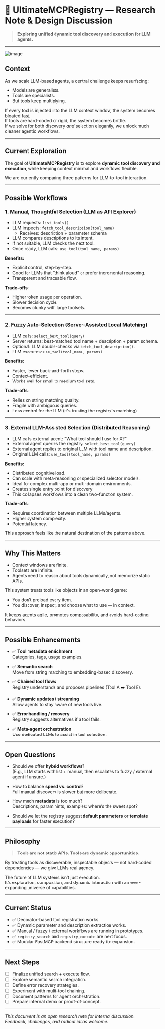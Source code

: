 # 🧩 UltimateMCPRegistry — Research Note & Design Discussion

> **Exploring unified dynamic tool discovery and execution for LLM agents.**

---

![image](https://github.com/user-attachments/assets/47f69530-8ffa-4270-b346-34560f7cb7ab)

## Context

As we scale LLM-based agents, a central challenge keeps resurfacing:

- Models are generalists.
- Tools are specialists.
- But tools keep multiplying.

If every tool is injected into the LLM context window, the system becomes bloated fast.  
If tools are hard-coded or rigid, the system becomes brittle.  
If we solve for both discovery *and* selection elegantly, we unlock much cleaner agentic workflows.

---

## Current Exploration

The goal of **UltimateMCPRegistry** is to explore **dynamic tool discovery and execution**, while keeping context minimal and workflows flexible.

We are currently comparing three patterns for LLM-to-tool interaction.

---

## Possible Workflows

### 1. Manual, Thoughtful Selection (LLM as API Explorer)

- LLM requests: `list_tools()`
- LLM inspects: `fetch_tool_description(tool_name)`
  - Receives: description + parameter schema
- LLM compares descriptions to its intent.
- If not suitable, LLM checks the next tool.
- Once ready, LLM calls: `use_tool(tool_name, params)`

**Benefits:**
- Explicit control, step-by-step.
- Good for LLMs that "think aloud" or prefer incremental reasoning.
- Transparent and traceable flow.

**Trade-offs:**
- Higher token usage per operation.
- Slower decision cycle.
- Becomes clunky with large toolsets.

---

### 2. Fuzzy Auto-Selection (Server-Assisted Local Matching)

- LLM calls: `select_best_tool(query)`
- Server returns: best-matched tool name + description + param schema.
- Optional: LLM double-checks via `fetch_tool_description()`.
- LLM executes: `use_tool(tool_name, params)`

**Benefits:**
- Faster, fewer back-and-forth steps.
- Context-efficient.
- Works well for small to medium tool sets.

**Trade-offs:**
- Relies on string matching quality.
- Fragile with ambiguous queries.
- Less control for the LLM (it's trusting the registry's matching).

---

### 3. External LLM-Assisted Selection (Distributed Reasoning)

- LLM calls external agent: "What tool should I use for X?"
- External agent queries the registry: `select_best_tool(query)`
- External agent replies to original LLM with tool name and description.
- Original LLM calls: `use_tool(tool_name, params)`

**Benefits:**
- Distributed cognitive load.
- Can scale with meta-reasoning or specialized selector models.
- Ideal for complex multi-app or multi-domain environments.
- Creates single entry point for discovery
- This collapses workflows into a clean two-function system.

**Trade-offs:**
- Requires coordination between multiple LLMs/agents.
- Higher system complexity.
- Potential latency.

This approach feels like the natural destination of the  patterns above. 

---

## Why This Matters

- Context windows are finite.
- Toolsets are infinite.
- Agents need to reason about tools dynamically, not memorize static APIs.

This system treats tools like objects in an open-world game:
- You don’t preload every item.
- You discover, inspect, and choose what to use — in context.

It keeps agents agile, promotes composability, and avoids hard-coding behaviors.

---

## Possible Enhancements

- ✅ **Tool metadata enrichment**  
  Categories, tags, usage examples.

- ✅ **Semantic search**  
  Move from string matching to embedding-based discovery.

- ✅ **Chained tool flows**  
  Registry understands and proposes pipelines (Tool A ➡️ Tool B).

- ✅ **Dynamic updates / streaming**  
  Allow agents to stay aware of new tools live.

- ✅ **Error handling / recovery**  
  Registry suggests alternatives if a tool fails.

- ✅ **Meta-agent orchestration**  
  Use dedicated LLMs to assist in tool selection.

---

## Open Questions

- Should we offer **hybrid workflows**?  
  (E.g., LLM starts with list + manual, then escalates to fuzzy / external agent if unsure.)

- How to balance **speed vs. control**?  
  Full manual discovery is slower but more deliberate.

- How much **metadata** is too much?  
  Descriptions, param hints, examples: where’s the sweet spot?

- Should we let the registry suggest **default parameters** or **template payloads** for faster execution?

---

## Philosophy

> **Tools are not static APIs. Tools are dynamic opportunities.**

By treating tools as discoverable, inspectable objects — not hard-coded dependencies — we give LLMs real agency.

The future of LLM systems isn’t just execution.  
It’s exploration, composition, and dynamic interaction with an ever-expanding universe of capabilities.

---

## Current Status

- ✅ Decorator-based tool registration works.
- ✅ Dynamic parameter and description extraction works.
- ✅ Manual / fuzzy / external workflows are running in prototypes.
- ✅ `registry_search` and `registry_execute` are next focus.
- ✅ Modular FastMCP backend structure ready for expansion.

---

## Next Steps

- [ ] Finalize unified search + execute flow.
- [ ] Explore semantic search integration.
- [ ] Define error recovery strategies.
- [ ] Experiment with multi-tool chaining.
- [ ] Document patterns for agent orchestration.
- [ ] Prepare internal demo or proof-of-concept.

---

*This document is an open research note for internal discussion.  
Feedback, challenges, and radical ideas welcome.*


